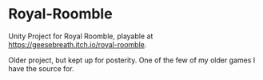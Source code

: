 # Royal-Roomble
 Unity Project for Royal Roomble, playable at https://geesebreath.itch.io/royal-roomble.

 Older project, but kept up for posterity. One of the few of my older games I have the source for.
